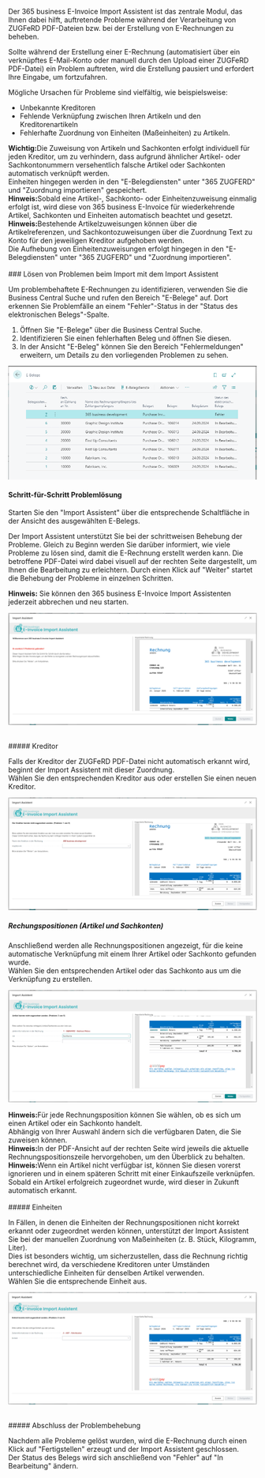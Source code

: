 Der 365 business E-Invoice Import Assistent ist das zentrale Modul, das Ihnen dabei hilft, auftretende Probleme während der Verarbeitung von ZUGFeRD PDF-Dateien bzw. bei der Erstellung von E-Rechnungen zu beheben.

Sollte während der Erstellung einer E-Rechnung (automatisiert über ein verknüpftes E-Mail-Konto oder manuell durch den Upload einer ZUGFeRD PDF-Datei) ein Problem auftreten, wird die Erstellung pausiert und erfordert Ihre Eingabe, um fortzufahren.

Mögliche Ursachen für Probleme sind vielfältig, wie beispielsweise:
* Unbekannte Kreditoren
* Fehlende Verknüpfung zwischen Ihren Artikeln und den Kreditorenartikeln
* Fehlerhafte Zuordnung von Einheiten (Maßeinheiten) zu Artikeln.


<div class="alert alert-notice">
	<i class="fa-solid fa-notes"></i> <strong>Wichtig:</strong>Die Zuweisung von Artikeln und Sachkonten erfolgt individuell für jeden Kreditor, um zu verhindern, dass aufgrund ähnlicher Artikel- oder Sachkontonummern versehentlich falsche Artikel oder Sachkonten automatisch verknüpft werden.
	<br/>Einheiten hingegen werden in den "E-Belegdiensten" unter "365 ZUGFERD" und "Zuordnung importieren" gespeichert.
</div>

<div class="alert alert-info">
	<i class="fa-solid fa-lightbulb"></i> <strong>Hinweis:</strong>Sobald eine Artikel-, Sachkonto- oder Einheitenzuweisung einmalig erfolgt ist, wird diese von 365 business E-Invoice für wiederkehrende Artikel, Sachkonten und Einheiten automatisch beachtet und gesetzt.
</div>

<div class="alert alert-info">
	<i class="fa-solid fa-lightbulb"></i> <strong>Hinweis:</strong>Bestehende Artikelzuweisungen können über die Artikelreferenzen, und Sachkontozuweisungen über die Zuordnung Text zu Konto für den jeweiligen Kreditor aufgehoben werden.
	<br/>Die Aufhebung von Einheitenzuweisungen erfolgt hingegen in den "E-Belegdiensten" unter "365 ZUGFERD" und "Zuordnung importieren".
</div>

<br/>
### Lösen von Problemen beim Import mit dem Import Assistent

Um problembehaftete E-Rechnungen zu identifizieren, verwenden Sie die Business Central Suche und rufen den Bereich "E-Belege" auf. 
Dort erkennen Sie Problemfälle an einem "Fehler"-Status in der "Status des elektronischen Belegs"-Spalte.

1. Öffnen Sie "E-Belege" über die Business Central Suche. 
2. Identifizieren Sie einen fehlerhaften Beleg und öffnen Sie diesen.
3. In der Ansicht "E-Beleg" können Sie den Bereich "Fehlermeldungen" erweitern, um Details zu den vorliegenden Problemen zu sehen.

![365 business E-Invoice](/assets/images/365-business-e-invoice/e-document-overview.png) 

#### Schritt-für-Schritt Problemlösung

Starten Sie den "Import Assistent" über die entsprechende Schaltfläche in der Ansicht des ausgewählten E-Belegs.

Der Import Assistent unterstützt Sie bei der schrittweisen Behebung der Probleme. Gleich zu Beginn werden Sie darüber informiert, wie viele Probleme zu lösen sind, damit die E-Rechnung erstellt werden kann. 
Die betroffene PDF-Datei wird dabei visuell auf der rechten Seite dargestellt, um Ihnen die Bearbeitung zu erleichtern.
Durch einen Klick auf "Weiter" startet die Behebung der Probleme in einzelnen Schritten.

<div class="alert alert-info">
    <i class="fa-solid fa-lightbulb"></i> <strong>Hinweis:</strong> Sie können den 365 business E-Invoice Import Assistenten jederzeit abbrechen und neu starten.
</div>

![365 business E-Invoice](/assets/images/365-business-e-invoice/assistent1.png) 

<br/>
##### Kreditor

Falls der Kreditor der ZUGFeRD PDF-Datei nicht automatisch erkannt wird, beginnt der Import Assistent mit dieser Zuordnung.
<br/>
Wählen Sie den entsprechenden Kreditor aus oder erstellen Sie einen neuen Kreditor.

![365 business E-Invoice](/assets/images/365-business-e-invoice/assistent2.png) 
<br/>
##### Rechungspositionen (Artikel und Sachkonten)

Anschließend werden alle Rechnungspositionen angezeigt, für die keine automatische Verknüpfung mit einem Ihrer Artikel oder Sachkonto gefunden wurde.
<br/>
Wählen Sie den entsprechenden Artikel oder das Sachkonto aus um die Verknüpfung zu erstellen.

![365 business E-Invoice](/assets/images/365-business-e-invoice/assistent3.png) 

<div class="alert alert-info">
    <i class="fa-solid fa-lightbulb"></i> <strong>Hinweis:</strong>Für jede Rechnungsposition können Sie wählen, ob es sich um einen Artikel oder ein Sachkonto handelt.
	<br/>Abhängig von Ihrer Auswahl ändern sich die verfügbaren Daten, die Sie zuweisen können.
</div>

<div class="alert alert-info">
    <i class="fa-solid fa-lightbulb"></i> <strong>Hinweis:</strong>In der PDF-Ansicht auf der rechten Seite wird jeweils die aktuelle Rechnungspositionszeile hervorgehoben, um den Überblick zu behalten.
</div>

<div class="alert alert-info">
    <i class="fa-solid fa-lightbulb"></i> <strong>Hinweis:</strong>Wenn ein Artikel nicht verfügbar ist, können Sie diesen vorerst ignorieren und in einem späteren Schritt mit einer Einkaufszeile verknüpfen.
	<br/>Sobald ein Artikel erfolgreich zugeordnet wurde, wird dieser in Zukunft automatisch erkannt.
</div>
<br/>
##### Einheiten

In Fällen, in denen die Einheiten der Rechnungspositionen nicht korrekt erkannt oder zugeordnet werden können, unterstützt der Import Assistent Sie bei der manuellen Zuordnung von Maßeinheiten (z. B. Stück, Kilogramm, Liter).
<br/>
Dies ist besonders wichtig, um sicherzustellen, dass die Rechnung richtig berechnet wird, da verschiedene Kreditoren unter Umständen unterschiedliche Einheiten für denselben Artikel verwenden.
<br/>
Wählen Sie die entsprechende Einheit aus.

![365 business E-Invoice](/assets/images/365-business-e-invoice/assistent4.png) 

<br/>
##### Abschluss der Problembehebung

Nachdem alle Probleme gelöst wurden, wird die E-Rechnung durch einen Klick auf "Fertigstellen" erzeugt und der Import Assistent geschlossen.
<br/>
Der Status des Belegs wird sich anschließend von "Fehler" auf "In Bearbeitung" ändern.

